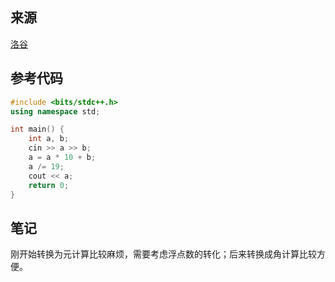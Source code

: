 ## 来源

[洛谷](https://www.luogu.com.cn/problem/P1421)

## 参考代码

~~~c++
#include <bits/stdc++.h>
using namespace std;

int main() {
	int a, b;
	cin >> a >> b;
	a = a * 10 + b;
	a /= 19;
	cout << a;
	return 0;
}
~~~

## 笔记

刚开始转换为元计算比较麻烦，需要考虑浮点数的转化；后来转换成角计算比较方便。
